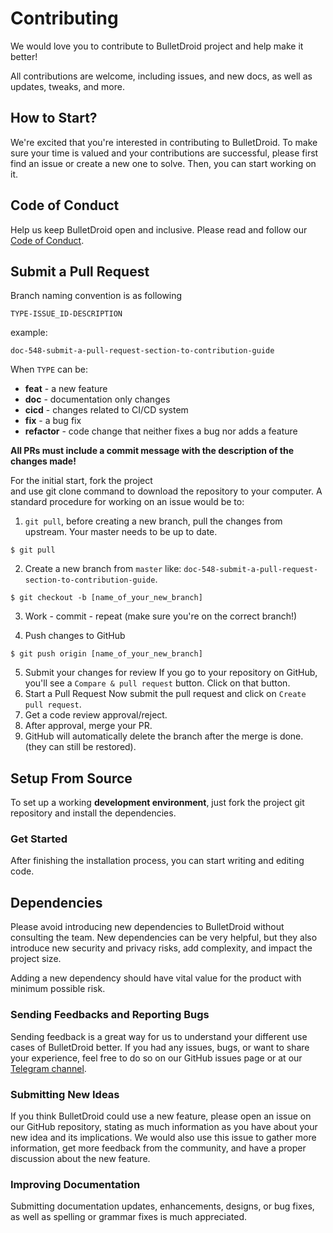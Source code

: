 # Contributing

We would love you to contribute to BulletDroid project and help make it better!

All contributions are welcome, including issues, and new docs, as well as updates, tweaks, and more.

## How to Start?

We're excited that you're interested in contributing to BulletDroid. To make sure your time is valued and your contributions are successful, please first find an issue or create a new one to solve. Then, you can start working on it.

## Code of Conduct

Help us keep BulletDroid open and inclusive. Please read and follow our [Code of Conduct](https://github.com/DannyLuna17/BulletDroid2-Dev/blob/master/CODE_OF_CONDUCT.md).

## Submit a Pull Request

Branch naming convention is as following

`TYPE-ISSUE_ID-DESCRIPTION`

example:

```
doc-548-submit-a-pull-request-section-to-contribution-guide
```

When `TYPE` can be:

- **feat** - a new feature
- **doc** - documentation only changes
- **cicd** - changes related to CI/CD system
- **fix** - a bug fix
- **refactor** - code change that neither fixes a bug nor adds a feature

**All PRs must include a commit message with the description of the changes made!**

For the initial start, fork the project and use git clone command to download the repository to your computer. A standard procedure for working on an issue would be to:

1. `git pull`, before creating a new branch, pull the changes from upstream. Your master needs to be up to date.

```
$ git pull
```

2. Create a new branch from `master` like: `doc-548-submit-a-pull-request-section-to-contribution-guide`.<br/>

```
$ git checkout -b [name_of_your_new_branch]
```

3. Work - commit - repeat (make sure you're on the correct branch!)

4. Push changes to GitHub

```
$ git push origin [name_of_your_new_branch]
```

5. Submit your changes for review
   If you go to your repository on GitHub, you'll see a `Compare & pull request` button. Click on that button.
6. Start a Pull Request
   Now submit the pull request and click on `Create pull request`.
7. Get a code review approval/reject.
8. After approval, merge your PR.
9. GitHub will automatically delete the branch after the merge is done. (they can still be restored).

## Setup From Source

To set up a working **development environment**, just fork the project git repository and install the dependencies.

### Get Started

After finishing the installation process, you can start writing and editing code.

## Dependencies

Please avoid introducing new dependencies to BulletDroid without consulting the team. New dependencies can be very helpful, but they also introduce new security and privacy risks, add complexity, and impact the project size.

Adding a new dependency should have vital value for the product with minimum possible risk.

### Sending Feedbacks and Reporting Bugs

Sending feedback is a great way for us to understand your different use cases of BulletDroid better. If you had any issues, bugs, or want to share your experience, feel free to do so on our GitHub issues page or at our [Telegram channel](https://t.me/BulletDroidChannel).

### Submitting New Ideas

If you think BulletDroid could use a new feature, please open an issue on our GitHub repository, stating as much information as you have about your new idea and its implications. We would also use this issue to gather more information, get more feedback from the community, and have a proper discussion about the new feature.

### Improving Documentation

Submitting documentation updates, enhancements, designs, or bug fixes, as well as spelling or grammar fixes is much appreciated.